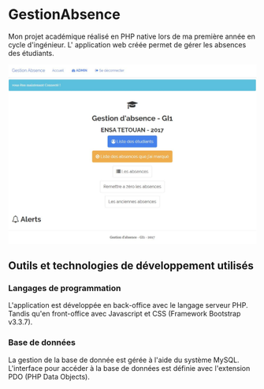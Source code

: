 # GestionAbsence
Mon projet académique réalisé en PHP native lors de ma première année en cycle d'ingénieur. L' application web créée permet de gérer les absences des étudiants.

![Image description](/Home.JPG)

## Outils et technologies de développement utilisés

### Langages de programmation
L'application est développée en back-office avec le langage serveur PHP. Tandis qu'en front-office avec Javascript et CSS (Framework Bootstrap v3.3.7).

### Base de données 
La gestion de la base de donnée est gérée à l'aide du système MySQL. <br>
L'interface pour accéder à la base de données est définie avec l'extension PDO (PHP Data Objects).
